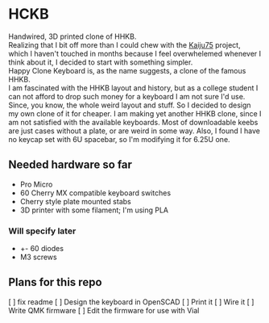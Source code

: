 # HCKB
Handwired, 3D printed clone of HHKB.
<br>
Realizing that I bit off more than I could chew with the [Kaiju75](https://github.com/sch3fr/Kaiju75) project, which I 
haven't touched in months because I feel overwhelemed whenever I think about it, I decided to start with something simpler.
<br>
Happy Clone Keyboard is, as the name suggests, a clone of the famous HHKB. 
<br>
I am fascinated with the HHKB layout and history, but as a college student I can not afford to drop such money for a 
keyboard I am not sure I'd use. Since, you know, the whole weird layout and stuff. So I decided to design my own clone
of it for cheaper. I am making yet another HHKB clone, since I am not satisfied with the available keyboards. Most of 
downloadable keebs are just cases without a plate, or are weird in some way. Also, I found I have no keycap set with 6U 
spacebar, so I'm modifying it for 6.25U one.
## Needed hardware so far
- Pro Micro
- 60 Cherry MX compatible keyboard switches
- Cherry style plate mounted stabs
- 3D printer with some filament; I'm using PLA
### Will specify later
- +- 60 diodes
- M3 screws
## Plans for this repo
[ ] fix readme
[ ] Design the keyboard in OpenSCAD
[ ] Print it
[ ] Wire it
[ ] Write QMK firmware
[ ] Edit the firmware for use with Vial